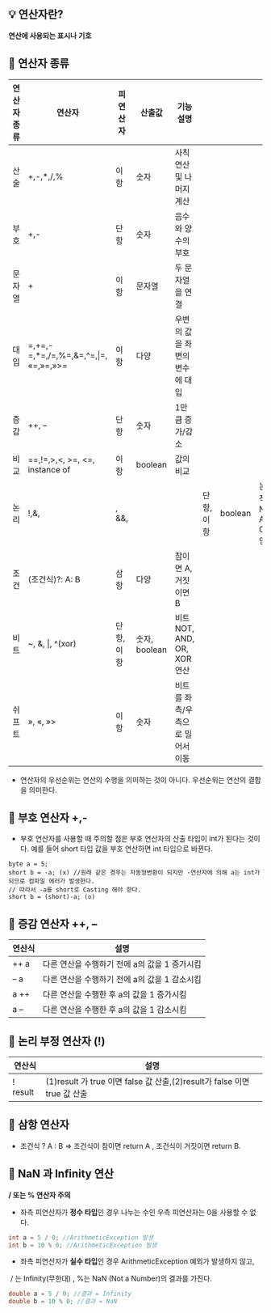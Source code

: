 ## :bulb: 연산자란?

**연산에 사용되는 표시나 기호**



## :mag_right: 연산자 종류

| 연산자           종류 | 연산자                                | 피연산자   | 산출값        | 기능 설명                        |            |         |                          |
| --------------------- | ------------------------------------- | ---------- | ------------- | -------------------------------- | ---------- | ------- | ------------------------ |
| 산술                  | +,-,*,/,%                             | 이항       | 숫자          | 사칙연산 및 나머지 계산          |            |         |                          |
| 부호                  | +,-                                   | 단항       | 숫자          | 음수와 양수의 부호               |            |         |                          |
| 문자열                | +                                     | 이항       | 문자열        | 두 문자열을 연결                 |            |         |                          |
| 대입                  | =,+=,-=,*=,/=,%=,&=,^=,\|=, «=,»=,»>= | 이항       | 다양          | 우변의 값을 좌변의 변수에 대입   |            |         |                          |
| 증감                  | ++, –                                 | 단항       | 숫자          | 1만큼 증가/감소                  |            |         |                          |
| 비교                  | ==,!=,>,<, >=, <=, instance of        | 이항       | boolean       | 값의 비교                        |            |         |                          |
| 논리                  | !,&,                                  | , &&,      |               |                                  | 단항, 이항 | boolean | 논리적 NOT, AND, OR 연산 |
| 조건                  | (조건식)?: A: B                       | 삼항       | 다양          | 참이면 A, 거짓이면 B             |            |         |                          |
| 비트                  | ~, &, \|, ^(xor)                      | 단항, 이항 | 숫자, boolean | 비트 NOT, AND, OR, XOR 연산      |            |         |                          |
| 쉬프트                | », «, »>                              | 이항       | 숫자          | 비트를 좌측/우측으로 밀어서 이동 |            |         |                          |

- 연산자의 우선순위는 연산의 수행을 의미하는 것이 아니다. 우선순위는 연산의 결합을 의미한다.



## :mag_right: 부호 연산자 +,-

- 부호 연산자를 사용할 때 주의할 점은 부호 연산자의 산출 타입이 int가 된다는 것이다. 예를 들어 short 타입 값을 부호 연산하면 int 타입으로 바뀐다.

```
byte a = 5;
short b = -a; (x) //원래 같은 경우는 자동형변환이 되지만 -연산자에 의해 a는 int가 되므로 컴파일 에러가 발생한다. 
// 따라서 -a를 short로 Casting 해야 한다. 
short b = (short)-a; (o)
```



## :mag_right: 증감 연산자 ++, –

| 연산식 | 설명                                          |
| ------ | --------------------------------------------- |
| ++ a   | 다른 연산을 수행하기 전에 a의 값을 1 증가시킴 |
| – a    | 다른 연산을 수행하기 전에 a의 값을 1 감소시킴 |
| a ++   | 다른 연산을 수행한 후 a의 값을 1 증가시킴     |
| a –    | 다른 연산을 수행한 후 a의 값을 1 감소시킴     |



## :mag_right: 논리 부정 연산자 (!)

| 연산식   | 설명                                                         |
| -------- | ------------------------------------------------------------ |
| ! result | (1)result 가 true 이면 false 값 산출,(2)result가 false 이면 true 값 산출 |



## :mag_right: 삼항 연산자

- 조건식 ? A : B => 조건식이 참이면 return A , 조건식이 거짓이면 return B.



## :mag_right: NaN 과 Infinity 연산

**/ 또는 % 연산자 주의**

- 좌측 피연산자가 **정수 타입**인 경우 나누는 수인 우측 피연산자는 0을 사용할 수 없다.

``` java
int a = 5 / 0; //ArithmeticException 발생
int b = 10 % 0; //ArithmeticException 발생
```

- 좌측 피연산자가 **실수 타입**인 경우 ArithmeticException 예외가 발생하지 않고, 

​	/ 는 Infinity(무한대) , %는 NaN (Not a Number)의 결과를 가진다.

```java
double a = 5 / 0; //결과 = Infinity
double b = 10 % 0; //결과 = NaN 
```

